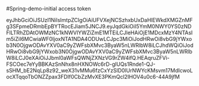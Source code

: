 #Spring-demo-initial access token

eyJhbGciOiJSUzI1NiIsImtpZCIgOiAiUFVXejNCSzhxbUxDaHlEWkdXMGZnMFg3SFpmeDRmbEpBYTRocEJiam5JNCJ9.eyJqdGkiOiI5YmM0NWY0YS0zNDFlLTRhZDAtOWMzNC1kNWVlYWZiZmE1MTEiLCJleHAiOjE1MDcxMzY4NTAsIm5iZiI6MCwiaWF0IjoxNTA1NDA4ODUwLCJpc3MiOiJodHRwOi8vbG9jYWxob3N0OjgwODAvYXV0aC9yZWFsbXMvc3ByaW5nLWRlbW8iLCJhdWQiOiJodHRwOi8vbG9jYWxob3N0OjgwODAvYXV0aC9yZWFsbXMvc3ByaW5nLWRlbW8iLCJ0eXAiOiJJbml0aWFsQWNjZXNzVG9rZW4ifQ.HEAqruZFVi-FSCOec7eYyBBKAzSnNhx8nHXNOWc6rD-glUQs1Rnde1-QJ-sSHM_bE2NqLp8z92_weX31vMMu6fzCxYzSlD0lUrNWYcKMsvm17MdIcwoLocXTqqoTbONZZpax3FDIf0CbZzMvXE3PKmQcl2IHOV4u0c6-44A9jfM


